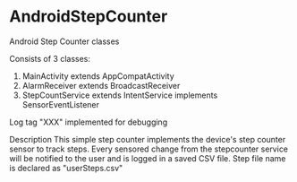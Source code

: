 # AndroidStepCounter
Android Step Counter classes

Consists of 3 classes:
1. MainActivity
  extends AppCompatActivity
2. AlarmReceiver
  extends BroadcastReceiver
3. StepCountService
  extends IntentService implements SensorEventListener

Log tag "XXX" implemented for debugging

Description
This simple step counter implements the device's step counter sensor to track steps.
Every sensored change from the stepcounter service will be notified to the user and is logged in a saved CSV file.
Step file name is declared as "userSteps.csv"

